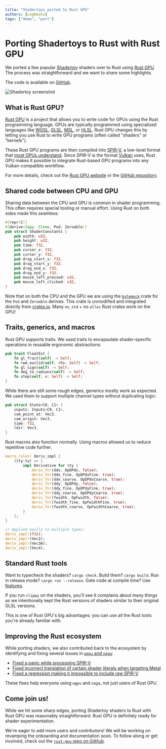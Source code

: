 ```yaml
---
title: "Shadertoys ported to Rust GPU"
authors: [LegNeato]
tags: ["demo", "port"]
---
```


# Porting Shadertoys to Rust with Rust GPU

We ported a few popular [Shadertoy](https://www.shadertoy.com/) shaders over to Rust
using [Rust GPU](https://github.com/Rust-GPU/rust-gpu/). The process was straightforward
and we want to share some highlights.

<!-- truncate -->

The code is available on [GitHub](https://github.com/Rust-GPU/rust-gpu-shadertoys).

![Shadertoy screenshot](/img/shadertoys.jpg)

## What is Rust GPU?

[Rust GPU](https://rust-gpu.github.io/) is a project that allows you to write code for
GPUs using the Rust programming language. GPUs are typically programmed using
specialized languages like [WGSL](https://www.w3.org/TR/WGSL/),
[GLSL](https://developer.mozilla.org/en-US/docs/Games/Techniques/3D_on_the_web/GLSL_Shaders),
[MSL](https://developer.apple.com/documentation/metal/performing_calculations_on_a_gpu),
or
[HLSL](https://learn.microsoft.com/en-us/windows/win32/direct3dhlsl/dx-graphics-hlsl).
Rust GPU changes this by letting you use Rust to write GPU programs (often called
"shaders" or "kernels").

These Rust GPU programs are then compiled into [SPIR-V](https://www.khronos.org/spir/),
a low-level format that [most GPUs understand](https://vulkan.gpuinfo.org/). Since
SPIR-V is the format [Vulkan](https://www.vulkan.org/) uses, Rust GPU makes it possible
to integrate Rust-based GPU programs into any Vulkan-compatible workflow.

For more details, check out the [Rust GPU website](http://rust-gpu.github.io/) or the
[GitHub repository](https://github.com/rust-gpu/rust-gpu).

## Shared code between CPU and GPU

Sharing data between the CPU and GPU is common in shader programming. This often
requires special tooling or manual effort. Using Rust on both sides made this seamless:

```rust
#[repr(C)]
#[derive(Copy, Clone, Pod, Zeroable)]
pub struct ShaderConstants {
    pub width: u32,
    pub height: u32,
    pub time: f32,
    pub cursor_x: f32,
    pub cursor_y: f32,
    pub drag_start_x: f32,
    pub drag_start_y: f32,
    pub drag_end_x: f32,
    pub drag_end_y: f32,
    pub mouse_left_pressed: u32,
    pub mouse_left_clicked: u32,
}
```

Note that on both the CPU and the GPU we are using the
[`bytemuck`](https://github.com/Lokathor/bytemuck) crate for the `Pod` and `Zeroable`
derives. This crate is unmodified and integrated directly from
[crates.io](https://crates.io/crates/bytemuck). Many `no_std` + no `alloc` Rust crates
work on the GPU!

## Traits, generics, and macros

Rust GPU supports traits. We used traits to encapsulate shader-specific operations in
reusable ergonomic abstractions:

```rust
pub trait FloatExt {
    fn gl_fract(self) -> Self;
    fn rem_euclid(self, rhs: Self) -> Self;
    fn gl_sign(self) -> Self;
    fn deg_to_radians(self) -> Self;
    fn step(self, x: Self) -> Self;
}
```

While there are still some rough edges, generics mostly work as expected. We used them
to support multiple channel types without duplicating logic:

```rust
pub struct State<C0, C1> {
    inputs: Inputs<C0, C1>,
    cam_point_at: Vec3,
    cam_origin: Vec3,
    time: f32,
    ldir: Vec3,
}
```

Rust macros also function normally. Using macros allowed us to reduce repetitive code
further.

```rust
macro_rules! deriv_impl {
    ($ty:ty) => {
        impl Derivative for $ty {
            deriv_fn!(ddx, OpDPdx, false);
            deriv_fn!(ddx_fine, OpDPdxFine, true);
            deriv_fn!(ddx_coarse, OpDPdxCoarse, true);
            deriv_fn!(ddy, OpDPdy, false);
            deriv_fn!(ddy_fine, OpDPdyFine, true);
            deriv_fn!(ddy_coarse, OpDPdyCoarse, true);
            deriv_fn!(fwidth, OpFwidth, false);
            deriv_fn!(fwidth_fine, OpFwidthFine, true);
            deriv_fn!(fwidth_coarse, OpFwidthCoarse, true);
        }
    };
}

// Applied easily to multiple types:
deriv_impl!(f32);
deriv_impl!(Vec2);
deriv_impl!(Vec3A);
deriv_impl!(Vec4);
```

## Standard Rust tools

Want to typecheck the shaders? `cargo check`. Build them? `cargo build`. Run in release
mode? `cargo run --release`. Gate code at compile time? Use
[features](https://doc.rust-lang.org/cargo/reference/features.html).

If you run `clippy` on the shaders, you'll see it complains about many things as we
intentionally kept the Rust versions of shaders similar to their original GLSL versions.

This is one of Rust GPU's big advantages: you can use all the Rust tools you're already
familiar with.

## Improving the Rust ecosystem

While porting shaders, we also contributed back to the ecosystem by identifying and
fixing several issues in [`wgpu` and `naga`](https://github.com/gfx-rs/wgpu):

- [Fixed a panic while processing SPIR-V](https://github.com/gfx-rs/wgpu/pull/7397)
- [Fixed incorrect translation of certain shader literals when targeting
  Metal](https://github.com/gfx-rs/wgpu/pull/7437)
- [Fixed a regression making it impossible to include raw
  SPIR-V](https://github.com/gfx-rs/wgpu/pull/7503)

These fixes help everyone using `wgpu` and `naga`, not just users of Rust GPU.

## Come join us!

While we hit some sharp edges, porting Shadertoy shaders to Rust with Rust GPU was
reasonably straightforward. Rust GPU is definitely ready for shader experimentation.

We're eager to add more users and contributors! We will be working on revamping the
onboarding and documentation soon. To follow along or get involved, check out the
[`rust-gpu` repo on GitHub](https://github.com/rust-gpu/rust-gpu).
